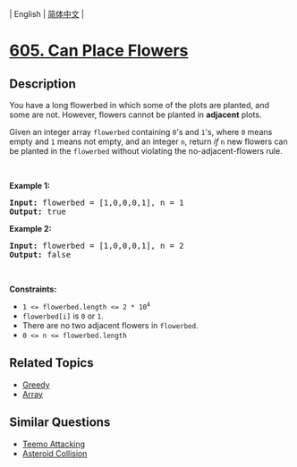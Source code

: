 
| English | [简体中文](README.md) |

# [605. Can Place Flowers](https://leetcode-cn.com/problems/can-place-flowers/)

## Description

<p>You have a long flowerbed in which some of the plots are planted, and some are not. However, flowers cannot be planted in <strong>adjacent</strong> plots.</p>

<p>Given an integer array&nbsp;<code>flowerbed</code>&nbsp;containing <code>0</code>&#39;s and <code>1</code>&#39;s, where <code>0</code> means empty and <code>1</code> means not empty,&nbsp;and an integer <code>n</code>, return <em>if</em> <code>n</code> new flowers can be planted in the <code>flowerbed</code>&nbsp;without violating the no-adjacent-flowers rule.</p>

<p>&nbsp;</p>
<p><strong>Example 1:</strong></p>
<pre><strong>Input:</strong> flowerbed = [1,0,0,0,1], n = 1
<strong>Output:</strong> true
</pre><p><strong>Example 2:</strong></p>
<pre><strong>Input:</strong> flowerbed = [1,0,0,0,1], n = 2
<strong>Output:</strong> false
</pre>
<p>&nbsp;</p>
<p><strong>Constraints:</strong></p>

<ul>
	<li><code>1 &lt;= flowerbed.length &lt;= 2 * 10<sup>4</sup></code></li>
	<li><code>flowerbed[i]</code> is <code>0</code> or <code>1</code>.</li>
	<li>There are no two adjacent flowers in <code>flowerbed</code>.</li>
	<li><code>0 &lt;= n &lt;= flowerbed.length</code></li>
</ul>


## Related Topics

- [Greedy](https://leetcode-cn.com/tag/greedy)
- [Array](https://leetcode-cn.com/tag/array)

## Similar Questions

- [Teemo Attacking](../teemo-attacking/README_EN.md)
- [Asteroid Collision](../asteroid-collision/README_EN.md)
